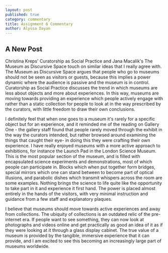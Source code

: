 ```yaml
---
layout: post
published: true
category: commentary
title: Assignment 6 Commentary
author: Alyssa Dayan
---
```

## A New Post
Christina Kreps' Curatorship as Social Practice and Jana Macalik's The Museum as Discursive Space touch on similar ideas that I really agree with. The Museum as Discursive Space argues that people who go to museums should not be seen as visitors or guests, because this implies a power dynamic where the audience is passive and the museum is in control. Curatorship as Social Practice discusses the trend in which museums are less about objects and more about experiences. In this way, museums are moving towards providing an experience which people actively engage with rather than a static collection for people to look at in the way prescribed by the curators, with little freedom to draw their own conclusions. 

I definitely feel that when one goes to a museum it's rarely for a specific object but for an experience, and it reminded me of the reading on Gallery One - the gallery staff found that people rarely moved through the exhibit in the way the curators intended, but rather browsed around examining the things that caught their eye- in doing this they were crafting their own experience. I have really enjoyed museums with a more active approach to exhibitions, for instance the Launch Pad in the London Science Museum. This is the most popular section of the museum, and is filled with encapsulated science experiments and demonstrations, most of which people can participate in. Blocks which when put together form bridges, special mirrors which one can stand between to become part of optical illusions, and parabolic dishes which transmit whispers across the room are some examples. Nothing brings the science to life quite like the opportunity to take part in it and experience it first hand. The power is placed almost entirely in the hands of the visitors, with very minimal instruction and guidance from a few staff and explanatory plaques. 

I believe that museums should move towards active experiences and away from collections. The ubiquity of collections is an outdated relic of the pre-internet era. If people want to see something, they can now look at photographs and videos online and get practically as good an idea of it as if they were looking at it through a glass display cabinet. The true value of a museum is provided by the tangible, immersive experience that it can provide, and I am excited to see this becoming an increasingly large part of museums worldwide. 